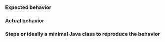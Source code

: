 ### Expected behavior

### Actual behavior

### Steps or ideally a minimal Java class to reproduce the behavior

